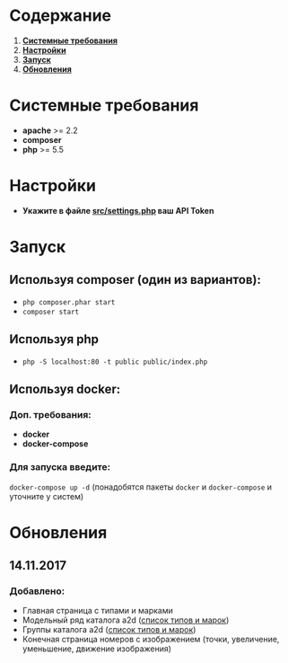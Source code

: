 # Содержание
1. [**Системные требования**](https://github.com/AutoDealerRu/acat-online-example#Системные-требования)
2. [**Настройки**](https://github.com/AutoDealerRu/acat-online-example#Настройки)
3. [**Запуск**](https://github.com/AutoDealerRu/acat-online-example#Запуск)
4. [**Обновления**](https://github.com/AutoDealerRu/acat-online-example#Обновления)


# Системные требования 

- **apache** >= 2.2
- **composer**
- **php** >= 5.5


# Настройки

- **Укажите в файле [src/settings.php](https://github.com/AutoDealerRu/acat-online-example/blob/master/src/settings.php#L11) ваш API Token**


# Запуск

## Используя composer (один из вариантов): 
- ```php composer.phar start```
- ```composer start```

## Используя php
- ```php -S localhost:80 -t public public/index.php```

## Используя docker:

### Доп. требования:

- **docker**
- **docker-compose**

### Для запуска введите:

```docker-compose up -d``` (понадобятся пакеты ```docker``` и ```docker-compose``` и уточните у систем)


# Обновления

## 14.11.2017
### Добавлено:
- Главная страница с типами и марками
- Модельный ряд каталога a2d ([список типов и марок](https://github.com/AutoDealerRu/catalog-api-documentation/blob/master/a2d/README.md))
- Группы каталога a2d ([список типов и марок](https://github.com/AutoDealerRu/catalog-api-documentation/blob/master/a2d/README.md))
- Конечная страница номеров с изображением (точки, увеличение, уменьшение, движение изображения)
